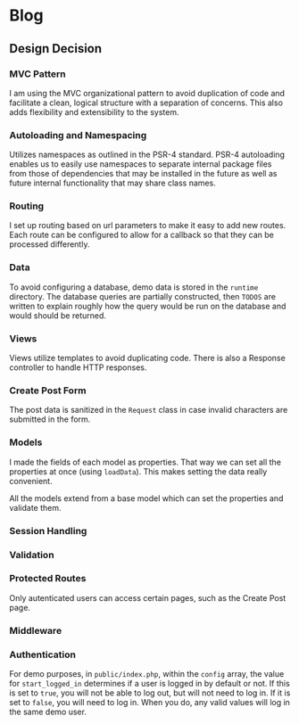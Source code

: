 # Blog

## Design Decision

### MVC Pattern
I am using the MVC organizational pattern to avoid duplication of code and facilitate a clean, logical structure with a separation of concerns. This also adds flexibility and extensibility to the system.

### Autoloading and Namespacing 

Utilizes namespaces as outlined in the PSR-4 standard. PSR-4 autoloading enables us to easily use namespaces to separate internal package files from those of dependencies that may be installed in the future as well as future internal functionality that may share class names.

### Routing

I set up routing based on url parameters to make it easy to add new routes. Each route can be configured to allow for a callback so that they can be processed differently.

### Data

To avoid configuring a database, demo data is stored in the `runtime` directory. The database queries are partially constructed, then `TODOS` are written to explain roughly how the query would be run on the database and would should be returned.

### Views

Views utilize templates to avoid duplicating code. There is also a Response controller to handle HTTP responses.

### Create Post Form

The post data is sanitized in the `Request` class in case invalid characters are submitted in the form.

### Models

I made the fields of each model as properties. That way we can set all the properties at once (using `loadData`). This makes setting the data really convenient.

All the models extend from a base model which can set the properties and validate them.

### Session Handling


### Validation


### Protected Routes

Only autenticated users can access certain pages, such as the Create Post page.

### Middleware

### Authentication

For demo purposes, in `public/index.php`, within the `config` array, the value for `start_logged_in` determines if a user is logged in by default or not. If this is set to `true`, you will not be able to log out, but will not need to log in. If it is set to `false`, you will need to log in. When you do, any valid values will log in the same demo user.
